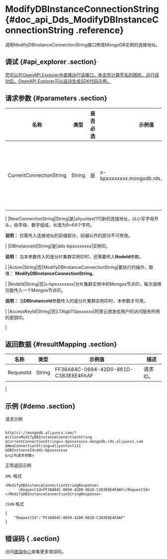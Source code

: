 # ModifyDBInstanceConnectionString {#doc_api_Dds_ModifyDBInstanceConnectionString .reference}

调用ModifyDBInstanceConnectionString接口修改MongoDB实例的连接地址。

## 调试 {#api_explorer .section}

[您可以在OpenAPI Explorer中直接运行该接口，免去您计算签名的困扰。运行成功后，OpenAPI Explorer可以自动生成SDK代码示例。](https://api.aliyun.com/#product=Dds&api=ModifyDBInstanceConnectionString&type=RPC&version=2015-12-01)

## 请求参数 {#parameters .section}

|名称|类型|是否必选|示例值|描述|
|--|--|----|---|--|
|CurrentConnectionString|String|是|s-bpxxxxxxxx.mongodb.rds.aliyuncs.com|当前连接地址，即待修改的连接地址。

 |
|NewConnectionString|String|是|aliyuntest111|新的连接地址，以小写字母开头，由字母、数字组成，长度为8~64个字符。

 **说明：** 仅需传入连接地址的前缀部分，前缀以外的部分不可修改。

 |
|DBInstanceId|String|是|dds-bpxxxxxxxx|实例ID。

 **说明：** 当本参数传入的是分片集群实例ID时，还需要传入**NodeId**参数。

 |
|Action|String|否|ModifyDBInstanceConnectionString|要执行的操作，取值： **ModifyDBInstanceConnectionString**。

 |
|NodeId|String|否|s-bpxxxxxxxx|分片集群实例中的Mongos节点ID，每次调用仅能传入一个Mongos节点ID。

 **说明：** 当**DBInstanceId**参数传入的是分片集群实例ID时，本参数才可用。

 |
|AccessKeyId|String|否|LTAIgbTGpxxxxxx|阿里云颁发给用户的访问服务所用的密钥ID。

 |

## 返回数据 {#resultMapping .section}

|名称|类型|示例值|描述|
|--|--|---|--|
|RequestId|String|FF36A84C-0694-42D0-861D-C383E8E4FAAF|请求ID。

 |

## 示例 {#demo .section}

请求示例

``` {#request_demo}

http(s)://mongodb.aliyuncs.com/?Action=ModifyDBInstanceConnectionString
&CurrentConnectionString=s-bpxxxxxxxx.mongodb.rds.aliyuncs.com
&NewConnectionString=aliyuntest111
&DBInstanceId=dds-bpxxxxxxxx
&<公共请求参数>

```

正常返回示例

`XML` 格式

``` {#xml_return_success_demo}
<ModifyDBInstanceConnectionStringResponse>
	  <RequestId>FF36A84C-0694-42D0-861D-C383E8E4FAAF</RequestId>
</ModifyDBInstanceConnectionStringResponse>
```

`JSON` 格式

``` {#json_return_success_demo}
{
	"RequestId":"FF36A84C-0694-42D0-861D-C383E8E4FAAF"
}
```

## 错误码 { .section}

访问[错误中心](https://error-center.aliyun.com/status/product/Dds)查看更多错误码。

